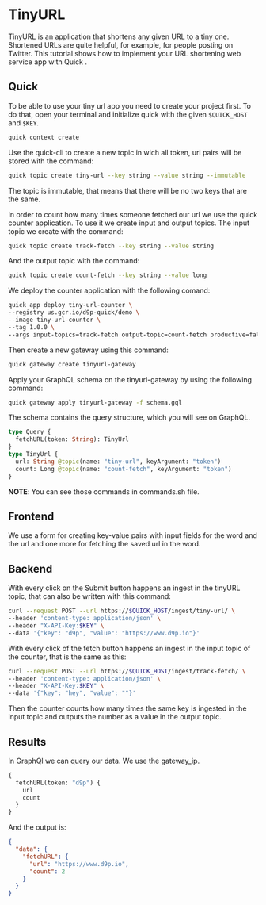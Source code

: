 # TinyURL

TinyURL is an application that shortens any given URL to a tiny one. Shortened URLs are quite helpful, for example, for people posting on Twitter. This tutorial shows how to implement your URL shortening web service app with Quick .

## Quick

To be able to use your tiny url app you need to create your project first.
To do that, open your terminal and initialize quick with the given `$QUICK_HOST` and `$KEY`.
```sh
quick context create 
```
Use the quick-cli to create a new topic in wich all token, url pairs will be stored with the command:
```sh
quick topic create tiny-url --key string --value string --immutable
```
The topic is immutable, that means that there will be no two keys that are the same.

In order to count how many times someone fetched our url we use the quick counter application. To use it we create input and output topics.
The input topic we create with the command:
```sh
quick topic create track-fetch --key string --value string
```
And the output topic with the command:
```sh
quick topic create count-fetch --key string --value long 
```
We deploy the counter application with the following comand:
```sh
quick app deploy tiny-url-counter \
--registry us.gcr.io/d9p-quick/demo \
--image tiny-url-counter \
--tag 1.0.0 \
--args input-topics=track-fetch output-topic=count-fetch productive=false 

```
Then create a new gateway using this command:
```sh
quick gateway create tinyurl-gateway
```
Apply your GraphQL schema on the tinyurl-gateway by using the following command:
```sh
quick gateway apply tinyurl-gateway -f schema.gql
```
The schema contains the query structure, which you will see on GraphQL.
```graphql
type Query {
  fetchURL(token: String): TinyUrl
}
type TinyUrl {
  url: String @topic(name: "tiny-url", keyArgument: "token")
  count: Long @topic(name: "count-fetch", keyArgument: "token")
}
```

**NOTE**: You can see those commands in commands.sh file.

## Frontend

We use a form for creating key-value pairs with input fields for the word and the url and one more for fetching the saved url in the word.

## Backend
With every click on the Submit button happens an ingest in the tinyURL topic, that can also be written with this command:
```sh
curl --request POST --url https://$QUICK_HOST/ingest/tiny-url/ \
--header 'content-type: application/json' \
--header "X-API-Key:$KEY" \
--data '{"key": "d9p", "value": "https://www.d9p.io"}' 
```
With every click of the fetch button happens an ingest in the input topic of the counter, that is the same as this:
```sh
curl --request POST --url https://$QUICK_HOST/ingest/track-fetch/ \
--header 'content-type: application/json' \
--header "X-API-Key:$KEY" \
--data '{"key": "hey", "value": ""}'
```
Then the counter counts how many times the same key is ingested in the input topic and outputs the number as a value in the output topic.

## Results
In GraphQl we can query our data. We use the gateway_ip.

```graphql
{
  fetchURL(token: "d9p") {
    url
    count
  }
}

```
And the output is:
```json
{
  "data": {
    "fetchURL": {
      "url": "https://www.d9p.io",
      "count": 2
    }
  }
}
```
